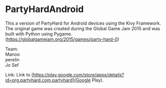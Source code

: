 # PartyHardAndroid
This a version of PartyHard for Android devices using the Kivy Framework.  
The original game was created during the Global Game Jam 2015 and was built with Python using Pygame.  
(https://globalgamejam.org/2015/games/party-hard-0)  
  
  
Team:  
Manoo  
perelin  
Jo Sef  


Link:
Link to [https://play.google.com/store/apps/details?id=org.partyhard.com.partyhard](Google Play).
